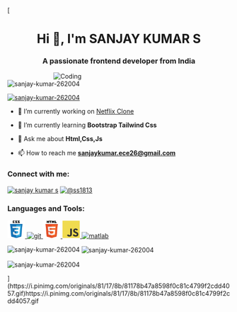 [
<h1 align="center">Hi 👋, I'm SANJAY KUMAR S</h1>
<h3 align="center">A passionate frontend developer from India</h3>
<img align="right" alt="Coding" width="400" src="https://i.pinimg.com/originals/81/17/8b/81178b47a8598f0c81c4799f2cdd4057.gif">

<p align="left"> <img src="https://komarev.com/ghpvc/?username=sanjay-kumar-262004&label=Profile%20views&color=0e75b6&style=flat" alt="sanjay-kumar-262004" /> </p>

<p align="left"> <a href="https://github.com/ryo-ma/github-profile-trophy"><img src="https://github-profile-trophy.vercel.app/?username=sanjay-kumar-262004" alt="sanjay-kumar-262004" /></a> </p>

- 🔭 I’m currently working on [Netflix Clone](https://github.com/Sanjay-Kumar-262004/Netflix-Clone)

- 🌱 I’m currently learning **Bootstrap Tailwind Css**

- 💬 Ask me about **Html,Css,Js**

- 📫 How to reach me **sanjaykumar.ece26@gmail.com**

<h3 align="left">Connect with me:</h3>
<p align="left">
<a href="https://linkedin.com/in/sanjay kumar s" target="blank"><img align="center" src="https://raw.githubusercontent.com/rahuldkjain/github-profile-readme-generator/master/src/images/icons/Social/linked-in-alt.svg" alt="sanjay kumar s" height="30" width="40" /></a>
<a href="https://www.hackerrank.com/@ss1813" target="blank"><img align="center" src="https://raw.githubusercontent.com/rahuldkjain/github-profile-readme-generator/master/src/images/icons/Social/hackerrank.svg" alt="@ss1813" height="30" width="40" /></a>
</p>

<h3 align="left">Languages and Tools:</h3>
<p align="left"> <a href="https://www.w3schools.com/css/" target="_blank" rel="noreferrer"> <img src="https://raw.githubusercontent.com/devicons/devicon/master/icons/css3/css3-original-wordmark.svg" alt="css3" width="40" height="40"/> </a> <a href="https://git-scm.com/" target="_blank" rel="noreferrer"> <img src="https://www.vectorlogo.zone/logos/git-scm/git-scm-icon.svg" alt="git" width="40" height="40"/> </a> <a href="https://www.w3.org/html/" target="_blank" rel="noreferrer"> <img src="https://raw.githubusercontent.com/devicons/devicon/master/icons/html5/html5-original-wordmark.svg" alt="html5" width="40" height="40"/> </a> <a href="https://developer.mozilla.org/en-US/docs/Web/JavaScript" target="_blank" rel="noreferrer"> <img src="https://raw.githubusercontent.com/devicons/devicon/master/icons/javascript/javascript-original.svg" alt="javascript" width="40" height="40"/> </a> <a href="https://www.mathworks.com/" target="_blank" rel="noreferrer"> <img src="https://upload.wikimedia.org/wikipedia/commons/2/21/Matlab_Logo.png" alt="matlab" width="40" height="40"/> </a> </p>

<p><img align="left" src="https://github-readme-stats.vercel.app/api/top-langs?username=sanjay-kumar-262004&show_icons=true&locale=en&layout=compact" alt="sanjay-kumar-262004" /></p>

<p>&nbsp;<img align="center" src="https://github-readme-stats.vercel.app/api?username=sanjay-kumar-262004&show_icons=true&locale=en" alt="sanjay-kumar-262004" /></p>

<p><img align="center" src="https://github-readme-streak-stats.herokuapp.com/?user=sanjay-kumar-262004&" alt="sanjay-kumar-262004" /></p>
](https://i.pinimg.com/originals/81/17/8b/81178b47a8598f0c81c4799f2cdd4057.gif)https://i.pinimg.com/originals/81/17/8b/81178b47a8598f0c81c4799f2cdd4057.gif
